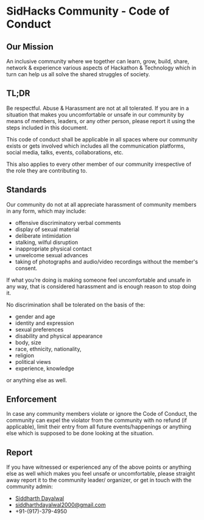 # SidHacks Community - Code of Conduct  

## Our Mission  

An inclusive community where we together can learn, grow, build, share, network & experience various aspects of Hackathon & Technology which in turn can help us all solve the shared struggles of society.

## TL;DR

Be respectful. Abuse & Harassment are not at all tolerated. If you are in a situation that makes you uncomfortable or unsafe in our community by means of members, leaders, or any other person, please report it using the steps included in this document.

This code of conduct shall be applicable in all spaces where our community exists or gets involved which includes all the communication platforms, social media, talks, events, collaborations, etc.

This also applies to every other member of our community irrespective of the role they are contributing to.

## Standards

Our community do not at all appreciate harassment of community members in any form, which may include:
- offensive discriminatory verbal comments
- display of sexual material
- deliberate intimidation
- stalking, wilful disruption
- inappropriate physical contact
- unwelcome sexual advances
- taking of photographs and audio/video recordings without the member's consent.  

If what you’re doing is making someone feel uncomfortable and unsafe in any way, that is considered harassment and is enough reason to stop doing it.

No discrimination shall be tolerated on the basis of the:
- gender and age
- identity and expression
- sexual preferences
- disability and physical appearance
- body, size
- race, ethnicity, nationality,
- religion 
- political views
- experience, knowledge  

or anything else as well.

## Enforcement

In case any community members violate or ignore the Code of Conduct, the community can expel the violator from the community with no refund (if applicable), limit their entry from all future events/happenings or anything else which is supposed to be done looking at the situation.

## Report

If you have witnessed or experienced any of the above points or anything else as well which makes you feel unsafe or uncomfortable, please straight away report it to the community leader/ organizer, or get in touch with the community admin:

- [Siddharth Dayalwal](https://twitter.com/siddharth_hacks)
- siddharthdayalwal2000@gmail.com
- +91-(917)-379-4950

